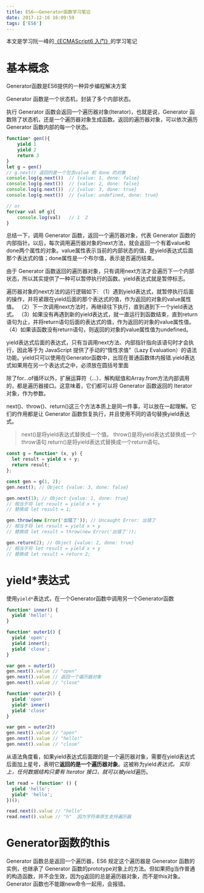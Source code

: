 ```yaml
---
title: ES6——Generator函数学习笔记
date: 2017-12-16 16:09:59
tags: ['ES6']
---
```

本文是学习阮一峰的[《ECMAScript6 入门》](http://es6.ruanyifeng.com/)的学习笔记

# 基本概念
Generator函数是ES6提供的一种异步编程解决方案

Generator 函数是一个状态机，封装了多个内部状态。

执行 Generator 函数会返回一个遍历器对象(Iterator)，也就是说，Generator 函数除了状态机，还是一个遍历器对象生成函数。返回的遍历器对象，可以依次遍历 Generator 函数内部的每一个状态。
```js
function* gen(){
    yield 1
    yield 2
    return 3
}
let g = gen()
// g.next() 返回的是一个包含value 和 done 的对象
console.log(g.next())  // {value: 1, done: false}
console.log(g.next())  // {value: 2, done: false}
console.log(g.next())  // {value: 3, done: true}
console.log(g.next())  // {value: undefined, done: true}

// or
for(var val of g){
    console.log(val)   // 1  2
}
```

总结一下，调用 Generator 函数，返回一个遍历器对象，代表 Generator 函数的内部指针。以后，每次调用遍历器对象的next方法，就会返回一个有着value和done两个属性的对象。value属性表示当前的内部状态的值，是yield表达式后面那个表达式的值；done属性是一个布尔值，表示是否遍历结束。

由于 Generator 函数返回的遍历器对象，只有调用next方法才会遍历下一个内部状态，所以其实提供了一种可以暂停执行的函数。yield表达式就是暂停标志。

遍历器对象的next方法的运行逻辑如下:
（1）遇到yield表达式，就暂停执行后面的操作，并将紧跟在yield后面的那个表达式的值，作为返回的对象的value属性值。
（2）下一次调用next方法时，再继续往下执行，直到遇到下一个yield表达式。
（3）如果没有再遇到新的yield表达式，就一直运行到函数结束，直到return语句为止，并将return语句后面的表达式的值，作为返回的对象的value属性值。
（4）如果该函数没有return语句，则返回的对象的value属性值为undefined。

yield表达式后面的表达式，只有当调用next方法、内部指针指向该语句时才会执行，因此等于为 JavaScript 提供了手动的“惰性求值”（Lazy Evaluation）的语法功能。yield只可以使用在Generator函数中，出现在普通函数体内报错.yield表达式如果用在另一个表达式之中，必须放在圆括号里面

除了for...of循环以外，扩展运算符（...）、解构赋值和Array.from方法内部调用的，都是遍历器接口。这意味着，它们都可以将 Generator 函数返回的 Iterator 对象，作为参数。

next()、throw()、return()这三个方法本质上是同一件事，可以放在一起理解。它们的作用都是让 Generator 函数恢复执行，并且使用不同的语句替换yield表达式。
> next()是将yield表达式替换成一个值。
throw()是将yield表达式替换成一个throw语句
return()是将yield表达式替换成一个return语句。

```js
const g = function* (x, y) {
  let result = yield x + y;
  return result;
};

const gen = g(1, 2);
gen.next(); // Object {value: 3, done: false}

gen.next(1); // Object {value: 1, done: true}
// 相当于将 let result = yield x + y
// 替换成 let result = 1;

gen.throw(new Error('出错了')); // Uncaught Error: 出错了
// 相当于将 let result = yield x + y
// 替换成 let result = throw(new Error('出错了'));

gen.return(2); // Object {value: 2, done: true}
// 相当于将 let result = yield x + y
// 替换成 let result = return 2;
```

# yield*表达式
使用`yield*`表达式，在一个Generator函数中调用另一个Generator函数
```js
function* inner() {
  yield 'hello!';
}

function* outer1() {
  yield 'open';
  yield inner();
  yield 'close';
}

var gen = outer1()
gen.next().value // "open"
gen.next().value // 返回一个遍历器对象
gen.next().value // "close"

function* outer2() {
  yield 'open'
  yield* inner()
  yield 'close'
}

var gen = outer2()
gen.next().value // "open"
gen.next().value // "hello!"
gen.next().value // "close"
```
从语法角度看，如果yield表达式后面跟的是一个遍历器对象，需要在yield表达式后面加上星号，表明它**返回的是一个遍历器对象**。这被称为yield*表达式。
实际上，任何数据结构只要有 Iterator 接口，就可以被yield*遍历。
```js
let read = (function* () {
  yield 'hello';
  yield* 'hello';
})();

read.next().value // "hello"
read.next().value // "h"  因为字符串原生支持遍历器
```

# Generator函数的this
Generator 函数总是返回一个遍历器，ES6 规定这个遍历器是 Generator 函数的实例，也继承了 Generator 函数的prototype对象上的方法。但如果把g当作普通的构造函数，并不会生效，因为g返回的总是遍历器对象，而不是this对象。
Generator 函数也不能跟new命令一起用，会报错。
